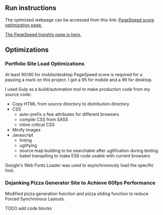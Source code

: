## Run instructions
The optimized webpage can be accessed from this link: [PageSpeed score optimization page.](https://syhming.github.io/frontend-nanodegree-mobile-portfolio/dist/index.html)

[The PageSpeed Insights page is here.](https://developers.google.com/speed/pagespeed/insights/)


## Optimizations

### Portfolio Site Load Optimizations
At least 90/90 for mobile/desktop PageSpeed score is required for a passing a mark on this project.
I got a 95 for mobile and a 96 for desktop.

I used Gulp as a build/automation tool to make production code from my source code:
- Copy HTML from source directory to distribution directory
- CSS
  - auto-prefix a few attributes for different browsers
  - compile CSS from SASS
  - inline critical CSS
- Minify Images
- Javascript
  - linting
  - uglifying
  - source map building to be searchable after uglification during testing
  - babel transpiling to make ES6 code usable with current browsers

Google's Web Fonts Loader was used to asynchronously load the specific font.

### Dejanking Pizza Generator Site to Achieve 60fps Performance
Modified pizza generation function and pizza sliding function to reduce Forced Synchronous Layouts.

TODO add code blocks
